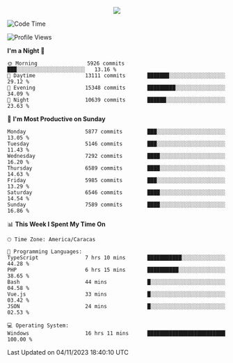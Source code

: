 <p align="center">
  <a href="http://www.github.com/thevacs">
    <img src="https://github-readme-streak-stats.herokuapp.com/?user=thevacs&stroke=ffffff&background=1c1917&ring=0891b2&fire=0891b2&currStreakNum=ffffff&currStreakLabel=0891b2&sideNums=ffffff&sideLabels=ffffff&dates=ffffff&hide_border=true" />
  </a>
</p>

<!--START_SECTION:waka-->
![Code Time](http://img.shields.io/badge/Code%20Time-1%2C838%20hrs%2036%20mins-blue)

![Profile Views](http://img.shields.io/badge/Profile%20Views-0-blue)

**I'm a Night 🦉** 

```text
🌞 Morning                5926 commits        ███░░░░░░░░░░░░░░░░░░░░░░   13.16 % 
🌆 Daytime                13111 commits       ███████░░░░░░░░░░░░░░░░░░   29.12 % 
🌃 Evening                15348 commits       █████████░░░░░░░░░░░░░░░░   34.09 % 
🌙 Night                  10639 commits       ██████░░░░░░░░░░░░░░░░░░░   23.63 % 
```
📅 **I'm Most Productive on Sunday** 

```text
Monday                   5877 commits        ███░░░░░░░░░░░░░░░░░░░░░░   13.05 % 
Tuesday                  5146 commits        ███░░░░░░░░░░░░░░░░░░░░░░   11.43 % 
Wednesday                7292 commits        ████░░░░░░░░░░░░░░░░░░░░░   16.20 % 
Thursday                 6589 commits        ████░░░░░░░░░░░░░░░░░░░░░   14.63 % 
Friday                   5985 commits        ███░░░░░░░░░░░░░░░░░░░░░░   13.29 % 
Saturday                 6546 commits        ████░░░░░░░░░░░░░░░░░░░░░   14.54 % 
Sunday                   7589 commits        ████░░░░░░░░░░░░░░░░░░░░░   16.86 % 
```


📊 **This Week I Spent My Time On** 

```text
🕑︎ Time Zone: America/Caracas

💬 Programming Languages: 
TypeScript               7 hrs 10 mins       ███████████░░░░░░░░░░░░░░   44.28 % 
PHP                      6 hrs 15 mins       ██████████░░░░░░░░░░░░░░░   38.65 % 
Bash                     44 mins             █░░░░░░░░░░░░░░░░░░░░░░░░   04.58 % 
Vue.js                   33 mins             █░░░░░░░░░░░░░░░░░░░░░░░░   03.42 % 
JSON                     24 mins             █░░░░░░░░░░░░░░░░░░░░░░░░   02.53 % 

💻 Operating System: 
Windows                  16 hrs 11 mins      █████████████████████████   100.00 % 
```


 Last Updated on 04/11/2023 18:40:10 UTC
<!--END_SECTION:waka-->
